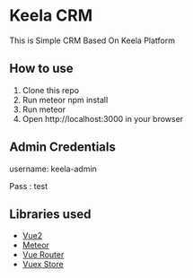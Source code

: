 # Keela CRM
This is Simple CRM Based On Keela Platform

## How to use
1. Clone this repo
2. Run meteor npm install
3. Run meteor
4. Open http://localhost:3000 in your browser

## Admin Credentials
username: keela-admin

Pass : test

## Libraries used
- [Vue2](https://v2.vuejs.org/v2/guide/)
- [Meteor](https://www.meteor.com/)
- [Vue Router](https://router.vuejs.org/)
- [Vuex Store](https://vuex.vuejs.org/guide/)
